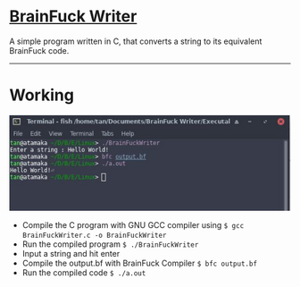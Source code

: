 # [BrainFuck Writer](https://en.wikipedia.org/wiki/Brainfuck)
A simple program written in C, that converts a string to its equivalent BrainFuck code.

---
# Working
![Working](working.jpg)

- Compile the C program with GNU GCC compiler using 
 `$ gcc BrainFuckWriter.c -o BrainFuckWriter`
- Run the compiled program 
`$ ./BrainFuckWriter`
- Input a string and hit enter
- Compile the output.bf with BrainFuck Compiler
 `$ bfc output.bf` 
- Run the compiled code 
`$ ./a.out`
